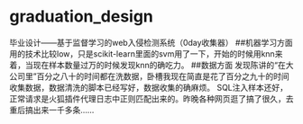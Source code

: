 # graduation_design
毕业设计——基于监督学习的web入侵检测系统（0day收集器）
##机器学习方面
用的技术比较low，只是scikit-learn里面的svm用了一下，开始的时候用knn来着，当现在样本数量过万的时候发现knn的确吃力。
##数据方面
发现陈讲的“在大公司里”百分之八十的时间都在洗数据，卧槽我现在简直是花了百分之九十的时间收集数据，数据清洗的脚本已经写好，数据收集的确麻烦。
SQL注入样本还好，正常请求是火狐插件代理日志中正则匹配出来的。昨晚各种网页逛了搞了很久，去重后搞出来一千多条……

